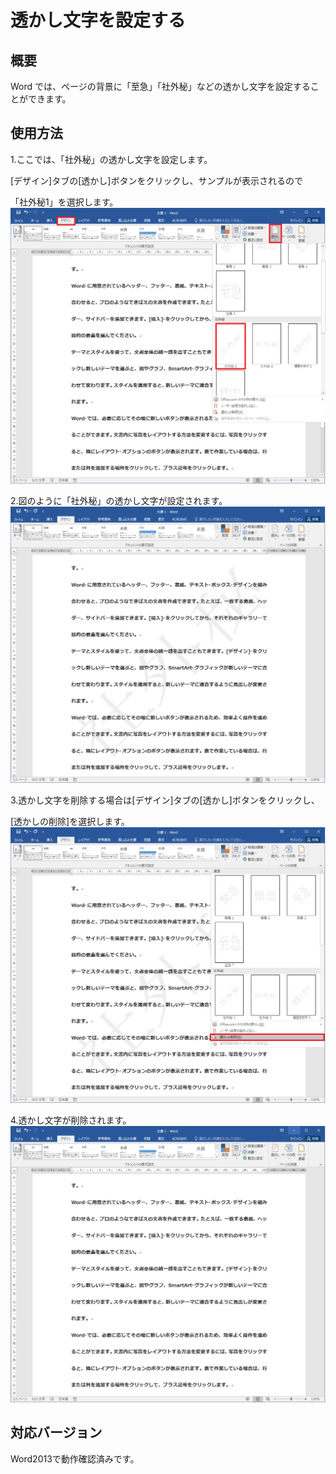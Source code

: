 # 透かし文字を設定する

## 概要	
Word では、ページの背景に「至急」「社外秘」などの透かし文字を設定することができます。

## 使用方法	

1.ここでは、「社外秘」の透かし文字を設定します。

[デザイン]タブの[透かし]ボタンをクリックし、サンプルが表示されるので

「社外秘1」を選択します。
![](image1.png)

2.図のように「社外秘」の透かし文字が設定されます。
![](image2.png)

3.透かし文字を削除する場合は[デザイン]タブの[透かし]ボタンをクリックし、

[透かしの削除]を選択します。
![](image3.png)

4.透かし文字が削除されます。
![](image4.png)

## 対応バージョン
Word2013で動作確認済みです。
